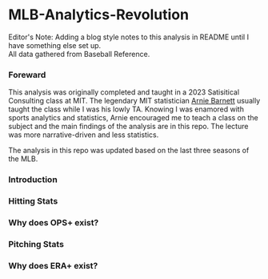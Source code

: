 # MLB-Analytics-Revolution
Editor's Note: Adding a blog style notes to this analysis in README until I have something else set up.  
All data gathered from Baseball Reference.  

### Foreward  
This analysis was originally completed and taught in a 2023 Satisitical Consulting class at MIT. The legendary MIT statistician [Arnie Barnett](https://mitsloan.mit.edu/faculty/directory/arnold-i-barnett) usually taught the class while I was his lowly TA. Knowing I was enamored with sports analytics and statistics, Arnie encouraged me to teach a class on the subject and the main findings of the analysis are in this repo. The lecture was more narrative-driven and less statistics.  

The analysis in this repo was updated based on the last three seasons of the MLB.

### Introduction  

### Hitting Stats 

### Why does OPS+ exist?

### Pitching Stats

### Why does ERA+ exist?
